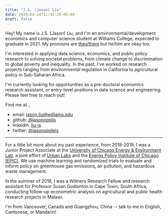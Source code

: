 ```yaml
---
title: "J.S. (Jason) Liu"
date: 2020-04-24T11:42:29-05:00
draft: false
---
```


Hey! My name is J.S. (Jason) Liu, and I'm an environmental/development economics and computer science student at Williams College, expected to graduate in 2021. My pronouns are [they/them](//my.pronoun.is/they) but he/him are okay too.

I'm interested in applying data science, economics, and public policy research to solving societal problems, from climate change to discrimination to global poverty and inequality. In the past, I've worked on research projects ranging from environmental regulation in California to agricultural policy in Sub-Saharan Africa.  

I'm currently looking for opportunities as a pre-doctoral economics research assistant, or entry-level positions in data science and engineering. Please feel free to reach out!

Find me at...
* email: <jason.liu@williams.edu>
* github: [@jasonopolis](//github.com/jasonopolis)
* linkedin: [liu-js](//linkedin.com/in/liu-js)
* twitter: [@jasonopoleis](//twitter.com/jasonopoleis)

---

For a little bit more about my past experience, from 2018-2019, I was a Junior Project Associate at the 
[University of Chicago Energy & Environment Lab](https://urbanlabs.uchicago.edu/labs/energy-environment), a joint effort of [Urban Labs](https://urbanlabs.uchicago.edu/) and the [Energy Policy Institute of Chicago (EPIC)](https://epic.uchicago.edu/). We use machine learning and randomized trials to evaluate and inform policy on greenhouse gas emissions, air pollution, and hazardous waste management. 

In the summer of 2018, I was a Wilmers Research Fellow and research assistant for Professor Susan Godlonton in Cape Town, South Africa, conducting follow-up econometric analysis on agricultural and public health research projects in Malawi.

I'm from Vancouver, Canada and Guangzhou, China -- talk to me in English, Cantonese, or Mandarin!
